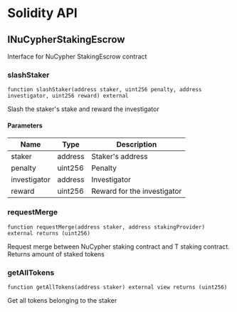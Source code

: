 # Solidity API

## INuCypherStakingEscrow

Interface for NuCypher StakingEscrow contract

### slashStaker

```solidity
function slashStaker(address staker, uint256 penalty, address investigator, uint256 reward) external
```

Slash the staker's stake and reward the investigator

#### Parameters

| Name | Type | Description |
| ---- | ---- | ----------- |
| staker | address | Staker's address |
| penalty | uint256 | Penalty |
| investigator | address | Investigator |
| reward | uint256 | Reward for the investigator |

### requestMerge

```solidity
function requestMerge(address staker, address stakingProvider) external returns (uint256)
```

Request merge between NuCypher staking contract and T staking contract.
        Returns amount of staked tokens

### getAllTokens

```solidity
function getAllTokens(address staker) external view returns (uint256)
```

Get all tokens belonging to the staker

